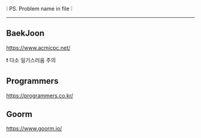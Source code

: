 ❕ PS. Problem name in file ❕

---

## BaekJoon
https://www.acmicpc.net/

❗ 다소 일기스러움 주의

## Programmers
https://programmers.co.kr/

## Goorm
https://www.goorm.io/
